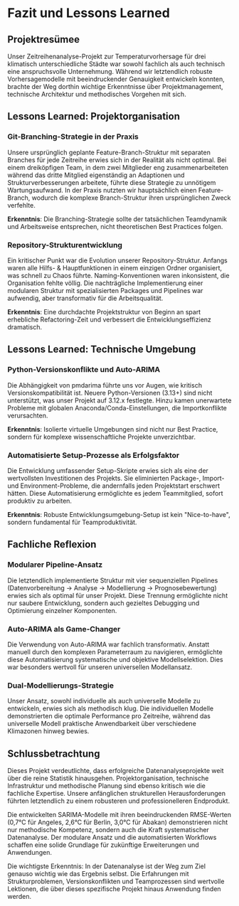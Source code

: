 # Fazit und Lessons Learned

## Projektresümee

Unser Zeitreihenanalyse-Projekt zur Temperaturvorhersage für drei klimatisch unterschiedliche Städte war sowohl fachlich als auch technisch eine anspruchsvolle Unternehmung. Während wir letztendlich robuste Vorhersagemodelle mit beeindruckender Genauigkeit entwickeln konnten, brachte der Weg dorthin wichtige Erkenntnisse über Projektmanagement, technische Architektur und methodisches Vorgehen mit sich.

## Lessons Learned: Projektorganisation

### Git-Branching-Strategie in der Praxis

Unsere ursprünglich geplante Feature-Branch-Struktur mit separaten Branches für jede Zeitreihe erwies sich in der Realität als nicht optimal. Bei einem dreiköpfigen Team, in dem zwei Mitglieder eng zusammenarbeiteten während das dritte Mitglied eigenständig an Adaptionen und Strukturverbesserungen arbeitete, führte diese Strategie zu unnötigem Wartungsaufwand. In der Praxis nutzten wir hauptsächlich einen Feature-Branch, wodurch die komplexe Branch-Struktur ihren ursprünglichen Zweck verfehlte.

**Erkenntnis**: Die Branching-Strategie sollte der tatsächlichen Teamdynamik und Arbeitsweise entsprechen, nicht theoretischen Best Practices folgen.

### Repository-Strukturentwicklung

Ein kritischer Punkt war die Evolution unserer Repository-Struktur. Anfangs waren alle Hilfs- & Hauptfunktionen in einem einzigen Ordner organisiert, was 
schnell zu Chaos führte. 
Naming-Konventionen waren inkonsistent, die Organisation fehlte völlig. Die nachträgliche Implementierung einer modularen Struktur mit spezialisierten Packages und Pipelines war aufwendig, aber transformativ für die Arbeitsqualität.

**Erkenntnis**: Eine durchdachte Projektstruktur von Beginn an spart erhebliche Refactoring-Zeit und verbessert die Entwicklungseffizienz dramatisch.

## Lessons Learned: Technische Umgebung

### Python-Versionskonflikte und Auto-ARIMA

Die Abhängigkeit von pmdarima führte uns vor Augen, wie kritisch Versionskompatibilität ist. Neuere Python-Versionen (3.13+) sind nicht unterstützt, was unser Projekt auf 3.12.x festlegte. Hinzu kamen unerwartete Probleme mit globalen Anaconda/Conda-Einstellungen, die Importkonflikte verursachten.

**Erkenntnis**: Isolierte virtuelle Umgebungen sind nicht nur Best Practice, sondern für komplexe wissenschaftliche Projekte unverzichtbar.

### Automatisierte Setup-Prozesse als Erfolgsfaktor

Die Entwicklung umfassender Setup-Skripte erwies sich als eine der wertvollsten Investitionen des Projekts. Sie eliminierten Package-, Import- und Environment-Probleme, die andernfalls jeden Projektstart erschwert hätten. Diese Automatisierung ermöglichte es jedem Teammitglied, sofort produktiv zu arbeiten.

**Erkenntnis**: Robuste Entwicklungsumgebung-Setup ist kein "Nice-to-have", sondern fundamental für Teamproduktivität.

## Fachliche Reflexion

### Modularer Pipeline-Ansatz

Die letztendlich implementierte Struktur mit vier sequenziellen Pipelines (Datenvorbereitung → Analyse → Modellierung → Prognosebewertung) erwies sich als optimal für unser Projekt. Diese Trennung ermöglichte nicht nur saubere Entwicklung, sondern auch gezieltes Debugging und Optimierung einzelner Komponenten.

### Auto-ARIMA als Game-Changer

Die Verwendung von Auto-ARIMA war fachlich transformativ. Anstatt manuell durch den komplexen Parameterraum zu navigieren, ermöglichte diese Automatisierung systematische und objektive Modellselektion. Dies war besonders wertvoll für unseren universellen Modellansatz.

### Dual-Modellierungs-Strategie

Unser Ansatz, sowohl individuelle als auch universelle Modelle zu entwickeln, erwies sich als methodisch klug. Die individuellen Modelle demonstrierten die optimale Performance pro Zeitreihe, während das universelle Modell praktische Anwendbarkeit über verschiedene Klimazonen hinweg bewies.

## Schlussbetrachtung

Dieses Projekt verdeutlichte, dass erfolgreiche Datenanalyseprojekte weit über die reine Statistik hinausgehen. Projektorganisation, technische Infrastruktur und methodische Planung sind ebenso kritisch wie die fachliche Expertise. Unsere anfänglichen strukturellen Herausforderungen führten letztendlich zu einem robusteren und professionelleren Endprodukt.

Die entwickelten SARIMA-Modelle mit ihren beeindruckenden RMSE-Werten (0,7°C für Angeles, 2,6°C für Berlin, 3,0°C für Abakan) demonstrieren nicht nur methodische Kompetenz, sondern auch die Kraft systematischer Datenanalyse. Der modulare Ansatz und die automatisierten Workflows schaffen eine solide Grundlage für zukünftige Erweiterungen und Anwendungen.

Die wichtigste Erkenntnis: In der Datenanalyse ist der Weg zum Ziel genauso wichtig wie das Ergebnis selbst. Die Erfahrungen mit Strukturproblemen, Versionskonflikten und Teamprozessen sind wertvolle Lektionen, die über dieses spezifische Projekt hinaus Anwendung finden werden.